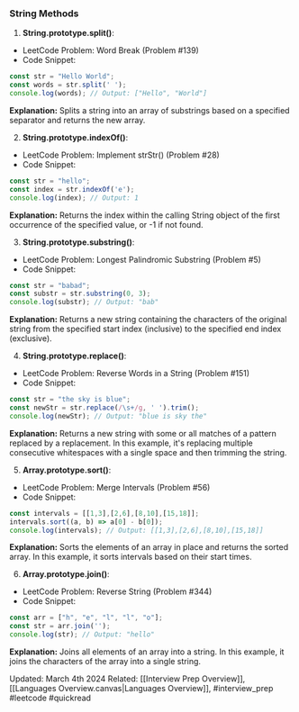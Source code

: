 ### String Methods

1. **String.prototype.split()**:
- LeetCode Problem: Word Break (Problem #139)
- Code Snippet:
```js
const str = "Hello World";
const words = str.split(' ');
console.log(words); // Output: ["Hello", "World"]
```
**Explanation:** Splits a string into an array of substrings based on a specified separator and returns the new array.

2. **String.prototype.indexOf()**:
- LeetCode Problem: Implement strStr() (Problem #28)
- Code Snippet:
```js
const str = "hello";
const index = str.indexOf('e');
console.log(index); // Output: 1

```
**Explanation:** Returns the index within the calling String object of the first occurrence of the specified value, or -1 if not found.

3. **String.prototype.substring()**:
- LeetCode Problem: Longest Palindromic Substring (Problem #5)
- Code Snippet:
```js
const str = "babad";
const substr = str.substring(0, 3);
console.log(substr); // Output: "bab"
```
**Explanation:** Returns a new string containing the characters of the original string from the specified start index (inclusive) to the specified end index (exclusive).

4. **String.prototype.replace()**:
- LeetCode Problem: Reverse Words in a String (Problem #151)
- Code Snippet:
```js
const str = "the sky is blue";
const newStr = str.replace(/\s+/g, ' ').trim();
console.log(newStr); // Output: "blue is sky the"
```
**Explanation:** 
Returns a new string with some or all matches of a pattern replaced by a replacement. In this example, it's replacing multiple consecutive whitespaces with a single space and then trimming the string.

5. **Array.prototype.sort()**:
- LeetCode Problem: Merge Intervals (Problem #56)
- Code Snippet:
```js
const intervals = [[1,3],[2,6],[8,10],[15,18]];
intervals.sort((a, b) => a[0] - b[0]);
console.log(intervals); // Output: [[1,3],[2,6],[8,10],[15,18]]
```
**Explanation:** Sorts the elements of an array in place and returns the sorted array. In this example, it sorts intervals based on their start times.

6. **Array.prototype.join()**:
- LeetCode Problem: Reverse String (Problem #344)
- Code Snippet:
```js
const arr = ["h", "e", "l", "l", "o"];
const str = arr.join('');
console.log(str); // Output: "hello"
```
**Explanation:** Joins all elements of an array into a string. In this example, it joins the characters of the array into a single string.


Updated: March 4th 2024
Related: [[Interview Prep Overview]], [[Languages Overview.canvas|Languages Overview]], #interview_prep #leetcode #quickread